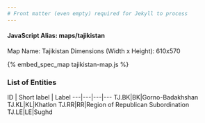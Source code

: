 ```yaml
---
# Front matter (even empty) required for Jekyll to process
---
```


#### JavaScript Alias: maps/tajikistan

Map Name: Tajikistan
Dimensions (Width x Height): 610x570



{% embed_spec_map tajikistan-map.js %}

### List of Entities

ID | Short label | Label
---|---|---|---
TJ.BK|BK|Gorno-Badakhshan
TJ.KL|KL|Khatlon
TJ.RR|RR|Region of Republican Subordination
TJ.LE|LE|Sughd